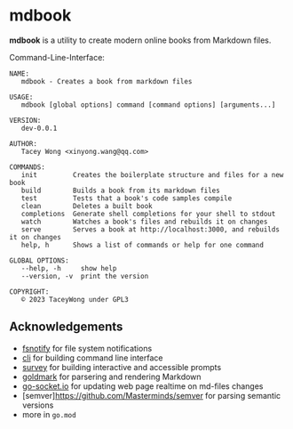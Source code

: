# mdbook

**mdbook** is a utility to create modern online books from Markdown files.

Command-Line-Interface:

```text
NAME:
   mdbook - Creates a book from markdown files

USAGE:
   mdbook [global options] command [command options] [arguments...]

VERSION:
   dev-0.0.1

AUTHOR:
   Tacey Wong <xinyong.wang@qq.com>

COMMANDS:
   init         Creates the boilerplate structure and files for a new book
   build        Builds a book from its markdown files
   test         Tests that a book's code samples compile
   clean        Deletes a built book
   completions  Generate shell completions for your shell to stdout
   watch        Watches a book's files and rebuilds it on changes
   serve        Serves a book at http://localhost:3000, and rebuilds it on changes
   help, h      Shows a list of commands or help for one command

GLOBAL OPTIONS:
   --help, -h     show help
   --version, -v  print the version

COPYRIGHT:
   © 2023 TaceyWong under GPL3
```

## Acknowledgements

+ [fsnotify](https://github.com/fsnotify/fsnotify) for file system notifications
+ [cli](https://github.com/urfave/cli) for building command line interface
+ [survey](https://github.com/go-survey/survey) for building interactive and accessible prompts
+ [goldmark](https://github.com/yuin/goldmark) for parsering and rendering Markdown
+ [go-socket.io](https://github.com/googollee/go-socket.io) for updating web page realtime on md-files changes  
+ [semver]https://github.com/Masterminds/semver for parsing semantic versions
+ more in `go.mod`
